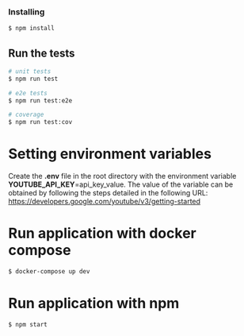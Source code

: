 ### Installing

  ```bash
$ npm install 
```


## Run the tests

```bash
# unit tests
$ npm run test

# e2e tests
$ npm run test:e2e

# coverage
$ npm run test:cov

```


# Setting environment variables
Create the **.env** file in the root directory with the environment variable **YOUTUBE_API_KEY**=api_key_value.
The value of the variable can be obtained by following the steps detailed in the following URL:
https://developers.google.com/youtube/v3/getting-started



# Run application with docker compose
```bash
$ docker-compose up dev
```


# Run application with npm

```bash
$ npm start
```

